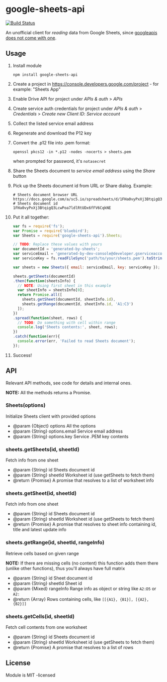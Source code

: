 # google-sheets-api

[![Build Status](https://travis-ci.org/SC5/google-sheets-api.svg?branch=master)](https://travis-ci.org/SC5/google-sheets-api)

An unofficial client for *reading* data from Google Sheets, since [googleapis does not come with one](https://github.com/google/google-api-nodejs-client/tree/master/apis).

## Usage

1.  Install module

    ```shell
    npm install google-sheets-api
    ```

2.  Create a project in https://console.developers.google.com/project - for example: "Sheets App"
3.  Enable Drive API for project under *APIs & auth* > *APIs*
4.  Create service auth credentials for project under
    *APIs & auth* > *Credentials* > *Create new Client ID*: *Service account*


5.  Collect the listed service email address
6.  Regenerate and download the P12 key
7.  Convert the .p12 file into .pem format:

    ```shell
    openssl pkcs12 -in *.p12 -nodes -nocerts > sheets.pem
    ```

    when prompted for password, it's `notasecret`

8.  Share the Sheets document to *service email address* using the *Share* button
9.  Pick up the Sheets document id from URL or Share dialog. Example:

    ```shell
    # Sheets document browser URL
    https://docs.google.com/a/sc5.io/spreadsheets/d/1FHa0vyPxXj3BtqigQ3LcwPoa7ldlRtUDx6fFV6CqkNE/edit#gid=0
    # Sheets document id
    1FHa0vyPxXj3BtqigQ3LcwPoa7ldlRtUDx6fFV6CqkNE
    ```

9.  Put it all together:

    ```javascript
    var fs = require('fs');
    var Promise = require('bluebird');
    var Sheets = require('google-sheets-api').Sheets;

    // TODO: Replace these values with yours
    var documentId = 'generated-by-sheets';
    var serviceEmail = 'generated-by-dev-console@developer.gserviceaccount.com';
    var serviceKey = fs.readFileSync('path/to/your/sheets.pem').toString();

    var sheets = new Sheets({ email: serviceEmail, key: serviceKey });

    sheets.getSheets(documentId)
    .then(function(sheetsInfo) {
      // NOTE: Using first sheet in this example
      var sheetInfo = sheetsInfo[0];
      return Promise.all([
        sheets.getSheet(documentId, sheetInfo.id),
        sheets.getRange(documentId, sheetInfo.id, 'A1:C3')
      ]);
    })
    .spread(function(sheet, rows) {
      // TODO: Do something with cell within range
      console.log('Sheets contents:', sheet, rows);
    })
    .catch(function(err){
      console.error(err, 'Failed to read Sheets document');
    });
    ```

10. Success!


## API

Relevant API methods, see code for details and internal ones.

**NOTE:** All the methods returns a Promise.

### Sheets(options)

Initialize Sheets client with provided options

* @param {Object} options        All the options
* @param {String} options.email  Service email address
* @param {String} options.key    Service .PEM key contents

### sheets.getSheets(id, sheetId)

Fetch info from one sheet

* @param  {String} id      Sheets document id
* @param  {String} sheetId Worksheet id (use getSheets to fetch them)
* @return {Promise}        A promise that resolves to a list of worksheet info

### sheets.getSheet(id, sheetId)

Fetch info from one sheet

* @param  {String} id      Sheets document id
* @param  {String} sheetId Worksheet id (use getSheets to fetch them)
* @return {Promise}        A promise that resolves to sheet info containing id, title and latest update info


### sheets.getRange(id, sheetId, rangeInfo)

Retrieve cells based on given range

**NOTE:** If there are missing cells (no content) this function adds them there (unlike other functions), thus you'll always have full matrix

* @param  {String} id        Sheet document id
* @param  {String} sheetId   Sheet id
* @param  {Mixed} rangeInfo  Range info as object or string like `A2:D5` or `A2:`
* @return {Array}            Rows containing cells, like `[[{A1}, {B1}], [{A2}, {B2}]]`


### sheets.getCells(id, sheetId)

Fetch cell contents from one worksheet

* @param  {String} id      Sheets document id
* @param  {String} sheetId Worksheet id (use getSheets to fetch them)
* @return {Promise}        A promise that resolves to a list of rows

## License

Module is MIT -licensed
